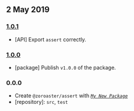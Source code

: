## 2 May 2019

### [1.0.1](https://github.com/contexttesting/assert/compare/v1.0.0...v1.0.1)

- [API] Export `assert` correctly.

### [1.0.0](https://github.com/contexttesting/assert/compare/v0.0.0-pre...v1.0.0)

- [package] Publish `v1.0.0` of the package.

### 0.0.0

- Create `@zoroaster/assert` with _[`My New Package`](https://mnpjs.org)_
- [repository]: `src`, `test`